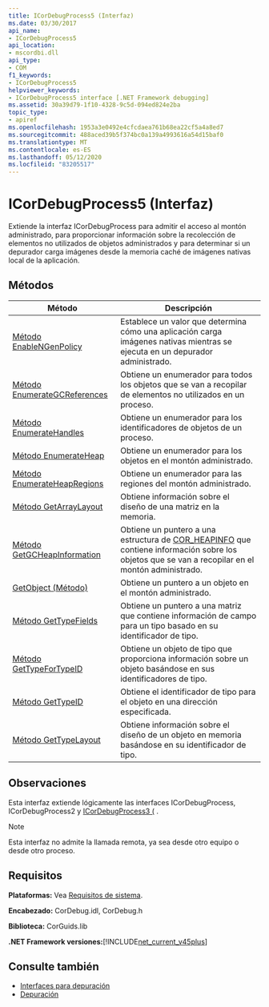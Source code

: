 ```yaml
---
title: ICorDebugProcess5 (Interfaz)
ms.date: 03/30/2017
api_name:
- ICorDebugProcess5
api_location:
- mscordbi.dll
api_type:
- COM
f1_keywords:
- ICorDebugProcess5
helpviewer_keywords:
- ICorDebugProcess5 interface [.NET Framework debugging]
ms.assetid: 30a39d79-1f10-4328-9c5d-094ed824e2ba
topic_type:
- apiref
ms.openlocfilehash: 1953a3e0492e4cfcdaea761b68ea22cf5a4a8ed7
ms.sourcegitcommit: 488aced39b5f374bc0a139a4993616a54d15baf0
ms.translationtype: MT
ms.contentlocale: es-ES
ms.lasthandoff: 05/12/2020
ms.locfileid: "83205517"
---
```

# <a name="icordebugprocess5-interface"></a>ICorDebugProcess5 (Interfaz)
Extiende la interfaz ICorDebugProcess para admitir el acceso al montón administrado, para proporcionar información sobre la recolección de elementos no utilizados de objetos administrados y para determinar si un depurador carga imágenes desde la memoria caché de imágenes nativas local de la aplicación.  
  
## <a name="methods"></a>Métodos  
  
|Método|Descripción|  
|------------|-----------------|  
|[Método EnableNGenPolicy](icordebugprocess5-enablengenpolicy-method.md)|Establece un valor que determina cómo una aplicación carga imágenes nativas mientras se ejecuta en un depurador administrado.|  
|[Método EnumerateGCReferences](icordebugprocess5-enumerategcreferences-method.md)|Obtiene un enumerador para todos los objetos que se van a recopilar de elementos no utilizados en un proceso.|  
|[Método EnumerateHandles](icordebugprocess5-enumeratehandles-method.md)|Obtiene un enumerador para los identificadores de objetos de un proceso.|  
|[Método EnumerateHeap](icordebugprocess5-enumerateheap-method.md)|Obtiene un enumerador para los objetos en el montón administrado.|  
|[Método EnumerateHeapRegions](icordebugprocess5-enumerateheapregions-method.md)|Obtiene un enumerador para las regiones del montón administrado.|  
|[Método GetArrayLayout](icordebugprocess5-getarraylayout-method.md)|Obtiene información sobre el diseño de una matriz en la memoria.|  
|[Método GetGCHeapInformation](icordebugprocess5-getgcheapinformation-method.md)|Obtiene un puntero a una estructura de [COR_HEAPINFO](cor-heapinfo-structure.md) que contiene información sobre los objetos que se van a recopilar en el montón administrado.|  
|[GetObject (Método)](icordebugprocess5-getobject-method.md)|Obtiene un puntero a un objeto en el montón administrado.|  
|[Método GetTypeFields](icordebugprocess5-gettypefields-method.md)|Obtiene un puntero a una matriz que contiene información de campo para un tipo basado en su identificador de tipo.|  
|[Método GetTypeForTypeID](icordebugprocess5-gettypefortypeid-method.md)|Obtiene un objeto de tipo que proporciona información sobre un objeto basándose en sus identificadores de tipo.|  
|[Método GetTypeID](icordebugprocess5-gettypeid-method.md)|Obtiene el identificador de tipo para el objeto en una dirección especificada.|  
|[Método GetTypeLayout](icordebugprocess5-gettypelayout-method.md)|Obtiene información sobre el diseño de un objeto en memoria basándose en su identificador de tipo.|  
  
## <a name="remarks"></a>Observaciones  
 Esta interfaz extiende lógicamente las interfaces ICorDebugProcess, ICorDebugProcess2 y [ICorDebugProcess3 (](icordebugprocess3-interface.md) .  
  
> [!NOTE]
> Esta interfaz no admite la llamada remota, ya sea desde otro equipo o desde otro proceso.  
  
## <a name="requirements"></a>Requisitos  
 **Plataformas:** Vea [Requisitos de sistema](../../get-started/system-requirements.md).  
  
 **Encabezado:** CorDebug.idl, CorDebug.h  
  
 **Biblioteca:** CorGuids.lib  
  
 **.NET Framework versiones:**[!INCLUDE[net_current_v45plus](../../../../includes/net-current-v45plus-md.md)]  
  
## <a name="see-also"></a>Consulte también

- [Interfaces para depuración](debugging-interfaces.md)
- [Depuración](index.md)
